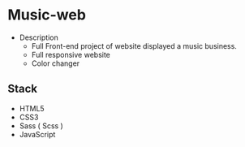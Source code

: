 # Music-web


- Description
  - Full Front-end project of website displayed a music business.
  - Full responsive website
  - Color changer 

## Stack

 - HTML5
 - CSS3 
 - Sass ( Scss )
 - JavaScript
